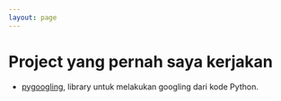 ```yaml
---
layout: page
---
```


<h1>Project yang pernah saya kerjakan</h1>
<ul>
<li><a href="https://github.com/essanpupil/pygoogling"><span class="fa fa-github"></span> pygoogling</a>, library untuk melakukan googling dari kode Python.</li>
</ul>
